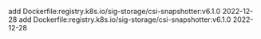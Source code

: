 add Dockerfile:registry.k8s.io/sig-storage/csi-snapshotter:v6.1.0 2022-12-28
add Dockerfile:registry.k8s.io/sig-storage/csi-snapshotter:v6.1.0 2022-12-28
